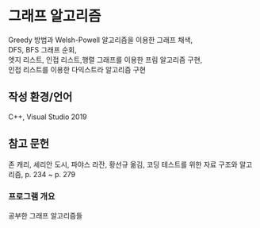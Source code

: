 # 그래프 알고리즘
Greedy 방법과 Welsh-Powell 알고리즘을 이용한 그래프 채색, </br>
DFS, BFS 그래프 순회, </br>
엣지 리스트, 인접 리스트,행렬 그래프를 이용한 프림 알고리즘 구현, </br>
인접 리스트를 이용한 다익스트라 알고리즘 구현

## 작성 환경/언어
C++, Visual Studio 2019

## 참고 문헌
존 캐리, 셰리안 도시, 파야스 라잔, 황선규 옮김, 코딩 테스트를 위한 자료 구조와 알고리즘, p. 234 ~ p. 279

### 프로그램 개요
공부한 그래프 알고리즘들
